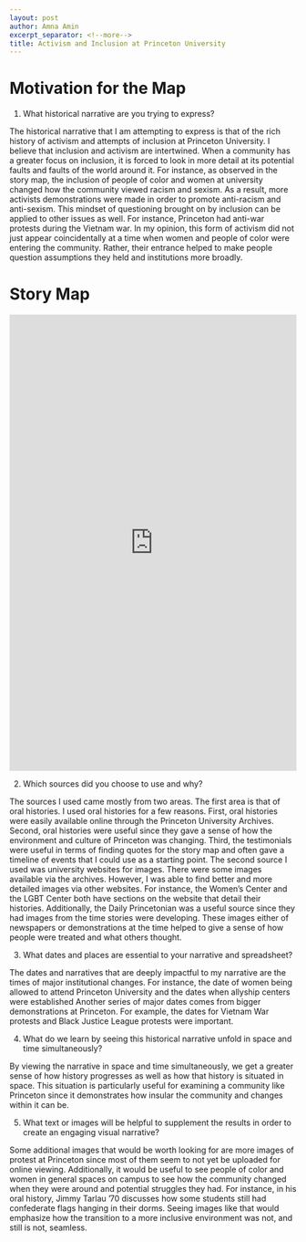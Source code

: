 ```yaml
---
layout: post
author: Amna Amin
excerpt_separator: <!--more-->
title: Activism and Inclusion at Princeton University
---
```




# Motivation for the Map 

1.	What historical narrative are you trying to express?

The historical narrative that I am attempting to express is that of the rich history of activism and attempts of inclusion at Princeton University. I believe that inclusion and activism are intertwined. When a community has a greater focus on inclusion, it is forced to look in more detail at its potential faults and faults of the world around it. For instance, as observed in the story map, the inclusion of people of color and women at university changed how the community viewed racism and sexism. As a result, more activists demonstrations were made in order to promote anti-racism and anti-sexism. This mindset of questioning brought on by inclusion can be applied to other issues as well. For instance, Princeton had anti-war protests during the Vietnam war. In my opinion, this form of activism did not just appear coincidentally at a time when women and people of color were entering the community. Rather, their entrance helped to make people question assumptions they held and institutions more broadly. 

# Story Map 

<iframe src="https://uploads.knightlab.com/storymapjs/bdd62e9adb8de3f3be674d1f7c804e34/activism-and-inclusion-at-princeton/draft.html" frameborder="0" width="100%" height="800"></iframe>

<!--more-->

2.	Which sources did you choose to use and why?

The sources I used came mostly from two areas. The first area is that of oral histories. I used oral histories for a few reasons. First, oral histories were easily available online through the Princeton University Archives. Second, oral histories were useful since they gave a sense of how the environment and culture of Princeton was changing. Third, the testimonials were useful in terms of finding quotes for the story map and often gave a timeline of events that I could use as a starting point. 
The second source I used was university websites for images. There were some images available via the archives. However, I was able to find better and more detailed images via other websites. For instance, the Women’s Center and the LGBT Center both have sections on the website that detail their histories. Additionally, the Daily Princetonian was a useful source since they had images from the time stories were developing. These images either of newspapers or demonstrations at the time helped to give a sense of how people were treated and what others thought. 

3.	What dates and places are essential to your narrative and spreadsheet?

The dates and narratives that are deeply impactful to my narrative are the times of major institutional changes. For instance, the date of women being allowed to attend Princeton University and the dates when allyship centers were established Another series of major dates comes from bigger demonstrations at Princeton. For example, the dates for Vietnam War protests and Black Justice League protests were important. 

4.	What do we learn by seeing this historical narrative unfold in space and time simultaneously?

By viewing the narrative in space and time simultaneously, we get a greater sense of how history progresses as well as how that history is situated in space. This situation is particularly useful for examining a community like Princeton since it demonstrates how insular the community and changes within it can be. 

5.	What text or images will be helpful to supplement the results in order to create an engaging visual narrative?

Some additional images that would be worth looking for are more images of protest at Princeton since most of them seem to not yet be uploaded for online viewing. Additionally, it would be useful to see people of color and women in general spaces on campus to see how the community changed when they were around and potential struggles they had. For instance, in his oral history, Jimmy Tarlau ’70 discusses how some students still had confederate flags hanging in their dorms. Seeing images like that would emphasize how the transition to a more inclusive environment was not, and still is not, seamless. 


